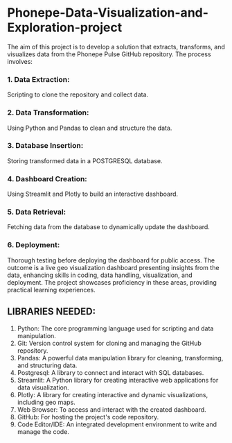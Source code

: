 # Phonepe-Data-Visualization-and-Exploration-project

The aim of this project is to develop a solution that extracts, transforms, and visualizes data from the Phonepe Pulse GitHub repository. The process involves:

### 1. Data Extraction: 
  Scripting to clone the repository and collect data.
### 2. Data Transformation: 
  Using Python and Pandas to clean and structure the data. 
### 3. Database Insertion: 
  Storing transformed data in a POSTGRESQL database.
### 4. Dashboard Creation: 
  Using Streamlit and Plotly to build an interactive dashboard.
### 5. Data Retrieval: 
  Fetching data from the database to dynamically update the dashboard.
### 6. Deployment: 
  Thorough testing before deploying the dashboard for public access.
    The outcome is a live geo visualization dashboard presenting insights from the data, enhancing skills in coding, data handling, visualization, and deployment. The project showcases proficiency in these areas, providing practical learning experiences.

## LIBRARIES NEEDED:

1. Python: The core programming language used for scripting and data manipulation.
2. Git: Version control system for cloning and managing the GitHub repository.
3. Pandas: A powerful data manipulation library for cleaning, transforming, and structuring data.
4. Postgresql: A library to connect and interact with SQL databases.
5. Streamlit: A Python library for creating interactive web applications for data visualization.
6. Plotly: A library for creating interactive and dynamic visualizations, including geo maps.
7. Web Browser: To access and interact with the created dashboard.
8. GitHub: For hosting the project's code repository.
9. Code Editor/IDE: An integrated development environment to write and manage the code.
